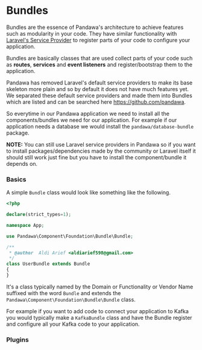 # Bundles

Bundles are the essence of Pandawa's architecture to achieve features such as modularity in your code. 
They have similar functionality with [Laravel's Service Provider](https://laravel.com/docs/providers) to
register parts of your code to configure your application.

Bundles are basically classes that are used collect parts of your code such as **routes**, **services** and
**event listeners** and register/bootstrap them to the application.

Pandawa has removed Laravel's default service providers to make its base skeleton more plain and so by 
default it does not have much features yet. We separated these default service providers and made them
into Bundles which are listed and can be searched here https://github.com/pandawa.

So everytime in our Pandawa application we need to install all the components/bundles we need
for our application. For example if our application needs a database we would install the `pandawa/database-bundle`
 package.

**NOTE:** You can still use Laravel service providers in Pandawa so if you want to install
packages/dependencies made by the community or Laravel itself it should still work just fine but
you have to install the component/bundle it depends on.

### Basics

A simple `Bundle` class would look like something like the following.

```php
<?php

declare(strict_types=1);

namespace App;

use Pandawa\Component\Foundation\Bundle\Bundle;

/**
 * @author  Aldi Arief <aldiarief598@gmail.com>
 */
class UserBundle extends Bundle
{
}
```

It's a class typically named by the Domain or Functionality or Vendor Name suffixed with the word `Bundle` and
extends the `Pandawa\Component\Foundation\Bundle\Bundle` class. 

For example if you want to add code to connect your application to Kafka you would typically make a `KafkaBundle` 
class and have the Bundle register and configure all your Kafka code to your application.

### Plugins